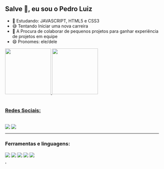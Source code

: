 ## Salve 🤙, eu sou o Pedro Luiz



- 🌱 Estudando: JAVASCRIPT, HTML5 e CSS3
- 😅 Tentando Iniciar uma nova carreira
- 🤝 A Procura de colaborar de pequenos projetos para ganhar experiência de projetos em equipe
- 😄 Pronomes: ele/dele


<div>
  <a href='https://www.linkedin.com/in/imercyzl/' target='_blank'>
  <img height ='150em' src='https://github-readme-stats.vercel.app/api?username=iMercyzl&show_icons=true&theme=onedark'/>
  <img height ='150em' src='https://github-readme-stats.vercel.app/api/top-langs?username=iMercyzl&show_icons=true&theme=onedark&locale=en&layout=compact'/>
</div><br>
  <h3>Redes Sociais:</h3>
    <p algn='left'>
      <a href='https://img.shields.io/badge/LinkedIn-0077B5?style=for-the-badge&logo=linkedin&logoColor=white'
    </p>
  <div style='display: inline block'><br>
    <a href='https://www.linkedin.com/in/imercyzl/'><img align='center' alt'Linkedinlogo' src ='https://img.shields.io/badge/LinkedIn-0077B5?style=for-the-badge&logo=linkedin&logoColor=white' target='_blank'/></a>
    <a href='https://twitter.com/imercyzl'><img align='center' alt'Twitterlogo' src ='https://img.shields.io/badge/Twitter-1DA1F2?style=for-the-badge&logo=twitter&logoColor=white' target='_blank'/></a>
  </div>
  
  ---
  <h3>Ferramentas e linguagens:</h3>
  
  <div style='display: inline block'>
    <img align='center' alt'JavaScript' src ='https://img.shields.io/badge/JavaScript-F7DF1E?style=for-the-badge&logo=javascript&logoColor=black'/>
    <img align='center' alt'Html5' src ='https://img.shields.io/badge/HTML5-E34F26?style=for-the-badge&logo=html5&logoColor=white'/>
    <img align='center' alt'Css3' src ='https://img.shields.io/badge/CSS3-1572B6?style=for-the-badge&logo=css3&logoColor=white'/>
    <img align='center' alt'BootStrap' src ='https://img.shields.io/badge/Bootstrap-563D7C?style=for-the-badge&logo=bootstrap&logoColor=white'/>
    <img align='center' alt'Python' src ='[https://img.shields.io/pypi/pyversions/:packageName](https://cdn.jsdelivr.net/gh/devicons/devicon/icons/python/python-original-wordmark.svg)https://cdn.jsdelivr.net/gh/devicons/devicon/icons/python/python-original-wordmark.svg'/>
    
    
'
    
  
  </div>
  
  
